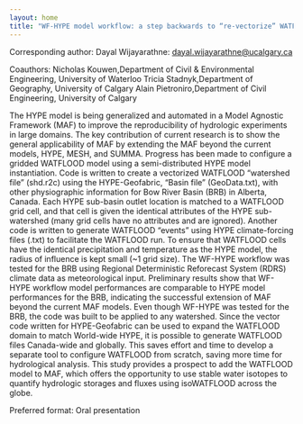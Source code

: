 ```yaml
---
layout: home
title: "WF-HYPE model workflow: a step backwards to “re-vectorize” WATFLOOD to advance reproducibility in hydrologic modelling"
---
```



Corresponding author: Dayal Wijayarathne: dayal.wijayarathne@ucalgary.ca

Coauthors: Nicholas Kouwen,Department of Civil & Environmental Engineering, University of Waterloo
 Tricia Stadnyk,Department of Geography, University of Calgary
 Alain Pietroniro,Department of Civil Engineering, University of Calgary 

The HYPE model is being generalized and automated in a Model Agnostic Framework (MAF) to improve the reproducibility of hydrologic experiments in large domains. The key contribution of current research is to show the general applicability of MAF by extending the MAF beyond the current models, HYPE, MESH, and SUMMA. Progress has been made to configure a gridded WATFLOOD model using a semi-distributed HYPE model instantiation. Code is written to create a vectorized WATFLOOD “watershed file” (shd.r2c) using the HYPE-Geofabric, “Basin file” (GeoData.txt), with other physiographic information for Bow River Basin (BRB) in Alberta, Canada. Each HYPE sub-basin outlet location is matched to a WATFLOOD grid cell, and that cell is given the identical attributes of the HYPE sub-watershed (many grid cells have no attributes and are ignored). Another code is written to generate WATFLOOD “events” using HYPE climate-forcing files (.txt) to facilitate the WATFLOOD run. To ensure that WATFLOOD cells have the identical precipitation and temperature as the HYPE model, the radius of influence is kept small (~1 grid size). The WF-HYPE workflow was tested for the BRB using Regional Deterministic Reforecast System (RDRS) climate data as meteorological input. Preliminary results show that WF-HYPE workflow model performances are comparable to HYPE model performances for the BRB, indicating the successful extension of MAF beyond the current MAF models. Even though WF-HYPE was tested for the BRB, the code was built to be applied to any watershed. Since the vector code written for HYPE-Geofabric can be used to expand the WATFLOOD domain to match World-wide HYPE, it is possible to generate WATFLOOD files Canada-wide and globally. This saves effort and time to develop a separate tool to configure WATFLOOD from scratch, saving more time for hydrological analysis. This study provides a prospect to add the WATFLOOD model to MAF, which offers the opportunity to use stable water isotopes to quantify hydrologic storages and fluxes using isoWATFLOOD across the globe.

Preferred format: Oral presentation
